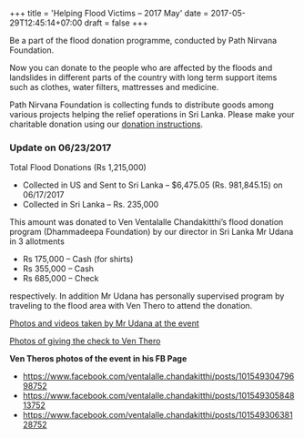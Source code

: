+++
title = 'Helping Flood Victims – 2017 May'
date = 2017-05-29T12:45:14+07:00
draft = false
+++

Be a part of the flood donation programme, conducted by Path Nirvana Foundation.

Now you can donate to the people who are affected by the floods and landslides in different parts of the country with long term support items such as clothes, water filters, mattresses and medicine.

Path Nirvana Foundation is collecting funds to distribute goods among various projects helping the relief operations in Sri Lanka. Please make your charitable donation using our [donation instructions](/donate).

### Update on 06/23/2017
Total Flood Donations (Rs 1,215,000)

- Collected in US and Sent to Sri Lanka – $6,475.05 (Rs. 981,845.15) on 06/17/2017
- Collected in Sri Lanka – Rs. 235,000
  
This amount was donated to Ven Ventalalle Chandakitthi’s flood donation program (Dhammadeepa Foundation) by our director in Sri Lanka Mr Udana in 3 allotments

- Rs 175,000 – Cash (for shirts)
- Rs 355,000 – Cash
- Rs 685,000 – Check
 
respectively. In addition Mr Udana has personally supervised program by traveling to the flood area with Ven Thero to attend the donation.

[Photos and videos taken by Mr Udana at the event](https://www.icloud.com/sharedalbum/#B0aGrq0zwf0vO2)

[Photos of giving the check to Ven Thero](https://www.facebook.com/ventalalle.chandakitthi/posts/10154927585758752)

**Ven Theros photos of the event in his FB Page**
- https://www.facebook.com/ventalalle.chandakitthi/posts/10154930479698752
- https://www.facebook.com/ventalalle.chandakitthi/posts/10154930584813752
- https://www.facebook.com/ventalalle.chandakitthi/posts/10154930638128752
